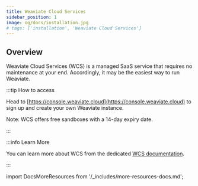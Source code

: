 ```yaml
---
title: Weaviate Cloud Services
sidebar_position: 1
image: og/docs/installation.jpg
# tags: ['installation', 'Weaviate Cloud Services']
---
```



## Overview

Weaviate Cloud Services (WCS) is a managed SaaS service that requires no maintenance at your end. Accordingly, it may be the easiest way to run Weaviate.

:::tip How to access

Head to [https://console.weaviate.cloud](https://console.weaviate.cloud) to sign up and create your own Weaviate instance.

Note: WCS offers free sandboxes with a 14-day expiry date.

:::

:::info Learn More

You can learn more about WCS from the dedicated [WCS documentation](/developers/wcs/index.mdx).

:::


import DocsMoreResources from '/_includes/more-resources-docs.md';

<DocsMoreResources />
